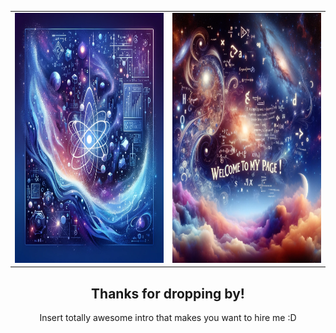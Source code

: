 <table>
  <tr>
    <td>
      <img src="xtra/reverie.png" width="400" height="400">
    </td>
    <td>
      <img src="xtra/Welcome.png" width="400" height="400">
    </td>
  </tr>
</table>

<h2 align = "center">Thanks for dropping by!</h2>
<p id="intro" align="center">Insert totally awesome intro that makes you want to hire me :D</p>


<!--
**Reverie-Self/Reverie-Self** is a ✨ _special_ ✨ repository because its `README.md` (this file) appears on your GitHub profile.

Here are some ideas to get you started:

- 🔭 I’m currently working on ...
- 🌱 I’m currently learning ...
- 👯 I’m looking to collaborate on ...
- 🤔 I’m looking for help with ...
- 💬 Ask me about ...
- 📫 How to reach me: ...
- 😄 Pronouns: ...
- ⚡ Fun fact: ...
-->
